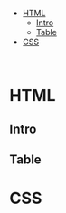 - [HTML](#html)
  - [Intro](#intro)
  - [Table](#table)
- [CSS](#css)


<br />

# HTML

## Intro

## Table

# CSS